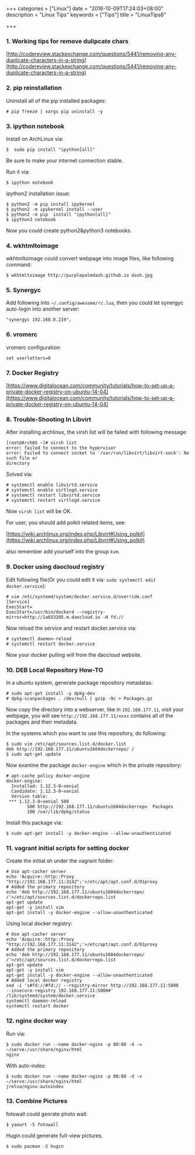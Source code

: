 +++
categories = ["Linux"]
date = "2016-10-09T17:24:03+08:00"
description = "Linux Tips"
keywords = ["Tips"]
title = "LinuxTips6"

+++
### 1.  Working tips for remove dulipcate chars
[http://codereview.stackexchange.com/questions/5441/removing-any-duplicate-characters-in-a-string](http://codereview.stackexchange.com/questions/5441/removing-any-duplicate-characters-in-a-string)    

### 2. pip reinstallation
Uninstall all of the pip installed packages:    

```
# pip freeze | xargs pip uninstall -y
```
### 3. ipython notebook
Install on ArchLinux via:    

```
$  sudo pip install "ipython[all]"
```
Be sure to make your internet connection stable.    

Run it via:    

```
$ ipython notebook
```
ipython2 installation issue:    

```
$ python2 -m pip install ipykernel
$ python2 -m ipykernel install --user
$ python2 -m pip  install "ipython[all]"
$ ipython3 notebook
```
Now you could create python2&python3 notebooks.    

### 4. wkhtmltoimage
wkhtmltoimage could convert webpage into image files, like following command:    

```
$ wkhtmltoimage http://purplepalmdash.github.io dash.jpg
```

### 5. Synergyc
Add following into `~/.config/awesome/rc.lua`, then you could let synergyc auto-login
into another server:    

```
"synergyc 192.168.0.219",
```

### 6. vromerc
vromerc configuration:    

```
set userletters=0
```

### 7. Docker Registry
[https://www.digitalocean.com/community/tutorials/how-to-set-up-a-private-docker-registry-on-ubuntu-14-04](https://www.digitalocean.com/community/tutorials/how-to-set-up-a-private-docker-registry-on-ubuntu-14-04)     

### 8. Trouble-Shooting In Libvirt
After installing archlinux, the virsh list will be failed with following message:    

```
[root@Arch8G ~]# virsh list
error: failed to connect to the hypervisor
error: Failed to connect socket to '/var/run/libvirt/libvirt-sock': No such file or
directory
```
Solved via:    

```
# systemctl enable libvirtd.service
# systemctl enable virtlogd.service
# systemctl restart libvirtd.service
# systemctl restart virtlogd.service
```
Now `virsh list` will be OK.    

For user, you should add polkit related items, see:    

[https://wiki.archlinux.org/index.php/Libvirt#Using_polkit](https://wiki.archlinux.org/index.php/Libvirt#Using_polkit)    

also remember add yourself into the group `kvm`.    

### 9. Docker using daocloud registry
Edit following file(Or you could edit it via: `sudo systemctl edit docker.service`):    

```
# vim /etc/systemd/system/docker.service.d/override.conf 
[Service]
ExecStart=
ExecStart=/usr/bin/dockerd --registry-mirror=http://1a653205.m.daocloud.io -H fd://
```
Now reload the service and restart docker.service via:    

```
# systemctl daemon-reload
# systemctl restart docker.service
```
Now your docker pulling will from the daocloud website.    

### 10. DEB Local Repository How-TO
In a ubuntu system, generate package repository metadatas:    

```
# sudo apt-get install -y dpkg-dev
# dpkg-scanpackages . /dev/null | gzip -9c > Packages.gz
```
Now copy the directory into a webserver, like in `192.168.177.11`, visit your
webpage, you will see `http://192.168.177.11/xxxx` contains all of the
packages and their metadata.    

In the systems which you want to use this repository, do following:    

```
$ sudo vim /etc/apt/sources.list.d/docker.list 
deb http://192.168.177.11/ubuntu1604dockerrepo/	/
$ sudo apt-get update
```
Now examine the package `docker-engine` which in the private repository:    

```
# apt-cache policy docker-engine
docker-engine:
  Installed: 1.12.3-0~xenial
  Candidate: 1.12.3-0~xenial
  Version table:
 *** 1.12.3-0~xenial 500
        500 http://192.168.177.11/ubuntu1604dockerrepo  Packages
        100 /var/lib/dpkg/status
```
Install this package via:    

```
$ sudo apt-get install -y docker-engine --allow-unauthenticated
```
### 11. vagrant initial scripts for setting docker
Create the initial.sh under the vagrant folder:     

```
# Use apt-cacher server
echo 'Acquire::http::Proxy "http://192.168.177.11:3142";'>/etc/apt/apt.conf.d/01proxy
# Added the primary repository
echo 'deb http://192.168.177.11/ubuntu1604dockerrepo/    /'>/etc/apt/sources.list.d/dockerrepo.list
apt-get update
apt-get -y install vim
apt-get install -y docker-engine --allow-unauthenticated
```
Using local docker registry:    

```
# Use apt-cacher server
echo 'Acquire::http::Proxy
"http://192.168.177.11:3142";'>/etc/apt/apt.conf.d/01proxy
# Added the primary repository
echo 'deb http://192.168.177.11/ubuntu1604dockerrepo/
/'>/etc/apt/sources.list.d/dockerrepo.list
apt-get update
apt-get -y install vim
apt-get install -y docker-engine --allow-unauthenticated
# Added local docker registry
sed -i 's#fd://#fd:// --registry-mirror http://192.168.177.11:5000
--insecure-registry 192.168.177.11:5000#' /lib/systemd/system/docker.service
systemctl daemon-reload
systemctl restart docker
```
### 12. nginx docker way
Run via:    

```
$ sudo docker run --name docker-nginx -p 80:80 -d -v ~/serve:/usr/share/nginx/html
nginx
```
With auto-index:    

```
$ sudo docker run --name docker-nginx -p 80:80 -d -v ~/serve:/usr/share/nginx/html
jrelva/nginx-autoindex
```

### 13. Combine Pictures
fotowall could genrate photo wall:    

```
$ yaourt -S fotowall
```
Hugin could generate full-view pictures.    

```
$ sudo pacman -S hugin
```
